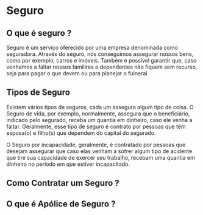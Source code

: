 # Seguro

## O que é seguro ?

Seguro é um serviço oferecido por uma empresa denominada como seguradora. Através do seguro, nós conseguimos assegurar nossos bens, como por exemplo, carros e imóveis.
Também é possível garantir que, caso venhamos a faltar nossos familires e dependentes não fiquem sem recurso, seja para pagar o que devem ou para planejar o fulneral.

## Tipos de Seguro

Existem vários tipos de seguros, cada um assegura algum tipo de coisa. O Seguro de vida, por exemplo, normalmente, assegura que o beneficiário, indicado pelo segurado,
receba um quantia em dinheiro, caso ele venha a faltar. Geralmente, esse tipo de seguro é contrato por pessoas que têm esposa(o) e filho(s) que dependem do capital
do segurado.

O Seguro por incapacidade, geralmente, é contratado por pessoas que desejam assegurar que caso elas venham a sofrer algum tipo de acidente que tire sua capacidade de exercer
seu trabalho, recebam uma quantia em dinheiro no período em que estiver incapacitado.

## Como Contratar um Seguro ?

## O que é Apólice de Seguro ?
